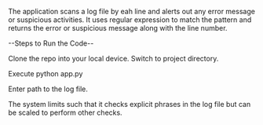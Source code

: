The application scans a log file by eah line and alerts out any error message or suspicious activities. It uses regular expression to match the pattern and returns the error or suspicious message along with the line number.

--Steps to Run the Code--

Clone the repo into your local device. Switch to project directory.

Execute python app.py

Enter path to the log file.


The system limits such that it checks explicit phrases in the log file but can be scaled to perform other checks.

